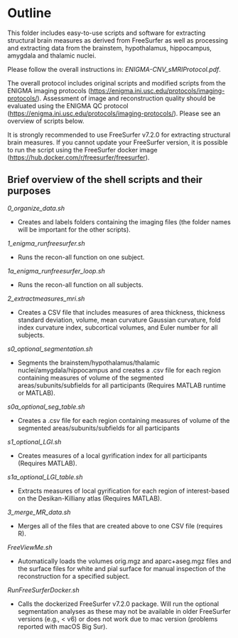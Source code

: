 # Outline

This folder includes easy-to-use scripts and software for extracting structural brain measures as derived from FreeSurfer as well as processing and extracting data from the brainstem, hypothalamus, hippocampus, amygdala and thalamic nuclei. 

Please follow the overall instructions in: _ENIGMA-CNV_sMRIProtocol.pdf_.

The overall protocol includes original scripts and modified scripts from the ENIGMA imaging protocols (https://enigma.ini.usc.edu/protocols/imaging-protocols/). Assessment of image and reconstruction quality should be evaluated using the ENIGMA QC protocol (https://enigma.ini.usc.edu/protocols/imaging-protocols/). Please see an overview of scripts below. 

It is strongly recommended to use FreeSurfer v7.2.0 for extracting structural brain measures. If you cannot update your FreeSurfer version, it is possible to run the script using the FreeSurfer docker image (https://hub.docker.com/r/freesurfer/freesurfer).

## Brief overview of the shell scripts and their purposes

_0_organize_data.sh_

* Creates and labels folders containing the imaging files (the folder names will be important for the other scripts).

_1_enigma_runfreesurfer.sh_

* Runs the recon-all function on one subject.

_1a_enigma_runfreesurfer_loop.sh_

* Runs the recon-all function on all subjects.

_2_extractmeasures_mri.sh_

* Creates a CSV file that includes measures of area thickness, thickness standard deviation, volume, mean curvature Gaussian curvature, fold index curvature index, subcortical volumes, and Euler number for all subjects.

_s0_optional_segmentation.sh_

* Segments the brainstem/hypothalamus/thalamic nuclei/amygdala/hippocampus and creates a .csv file for each region containing measures of volume of the segmented areas/subunits/subfields for all participants (Requires MATLAB runtime or MATLAB).

_s0a_optional_seg_table.sh_

* Creates a .csv file for each region containing measures of volume of the segmented areas/subunits/subfields for all participants

_s1_optional_LGI.sh_

* Creates measures of a local gyrification index for all participants (Requires MATLAB).

_s1a_optional_LGI_table.sh_

* Extracts measures of local gyrification for each region of interest-based on the Desikan-Killiany atlas (Requires MATLAB).

_3_merge_MR_data.sh_

* Merges all of the files that are created above to one CSV file (requires R).

_FreeViewMe.sh_

* Automatically loads the volumes orig.mgz and aparc+aseg.mgz files and the surface files for white and pial surface for manual inspection of the reconstruction for a specified subject.  

_RunFreeSurferDocker.sh_

* Calls the dockerized FreeSurfer v7.2.0 package. Will run the optional segmentation analyses as these may not be available in older FreeSurfer versions (e.g., < v6) or does not work due to mac version (problems reported with macOS Big Sur).   
